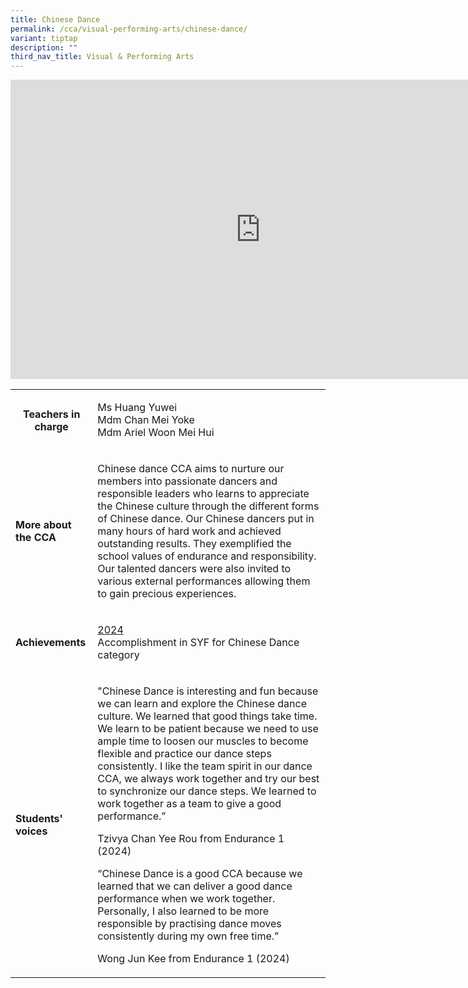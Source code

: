 ```yaml
---
title: Chinese Dance
permalink: /cca/visual-performing-arts/chinese-dance/
variant: tiptap
description: ""
third_nav_title: Visual & Performing Arts
---
```

<div class="iframe-wrapper">
<iframe height="479" width="800" allowfullscreen="true" frameborder="0" src="https://docs.google.com/presentation/d/e/2PACX-1vR0Xif3gTsVo0BqfXAe9ld-iHKC6jptlHCDCvBHzyD6Rj1v4lFCsygacCXKUtppXG2hABpuNXiAH9Pn/embed?start=true&amp;loop=true&amp;delayms=3000"></iframe>
</div>
<table style="minWidth: 50px">
<colgroup>
<col>
<col>
</colgroup>
<tbody>
<tr>
<th rowspan="1" colspan="1">
<p><strong>Teachers in charge</strong>
</p>
<p></p>
</th>
<td rowspan="1" colspan="1">
<p>Ms Huang Yuwei
<br>Mdm Chan Mei Yoke
<br>Mdm Ariel Woon Mei Hui&nbsp;&nbsp;&nbsp;&nbsp;&nbsp;&nbsp;&nbsp;&nbsp;&nbsp;</p>
</td>
</tr>
<tr>
<td rowspan="1" colspan="1">
<p><strong>More about the CCA</strong>
</p>
</td>
<td rowspan="1" colspan="1">
<p>Chinese dance CCA aims to nurture our members into passionate dancers
and responsible leaders who learns to appreciate the Chinese culture through
the different forms of Chinese dance. Our Chinese dancers put in many hours
of hard work and achieved outstanding results. They exemplified the school
values of endurance and responsibility. Our talented dancers were also
invited to various external performances allowing them to gain precious
experiences.</p>
</td>
</tr>
<tr>
<td rowspan="1" colspan="1">
<p><strong>Achievements</strong>
</p>
</td>
<td rowspan="1" colspan="1">
<p><u>2024</u>
<br>Accomplishment in SYF for Chinese Dance category</p>
</td>
</tr>
<tr>
<td rowspan="1" colspan="1">
<p><strong>Students' voices</strong>
</p>
</td>
<td rowspan="1" colspan="1">
<p>"Chinese Dance is interesting and fun because we can learn and explore
the Chinese dance culture. We learned that good things take time. We learn
to be patient because we need to use ample time to loosen our muscles to
become flexible and practice our dance steps consistently. I like the team
spirit in our dance CCA, we always work together and try our best to synchronize
our dance steps. We learned to work together as a team to give a good performance.”</p>
<p></p>
<p>Tzivya Chan Yee Rou from Endurance 1 (2024)</p>
<p></p>
<p>“Chinese Dance is a good CCA because we learned that we can deliver a
good dance performance when we work together. Personally, I also learned
to be more responsible by practising dance moves consistently during my
own free time.”</p>
<p></p>
<p>Wong Jun Kee from Endurance 1 (2024)</p>
</td>
</tr>
</tbody>
</table>
<p></p>